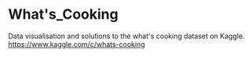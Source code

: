 # What's_Cooking
Data visualisation and solutions to the what's cooking dataset on Kaggle.
https://www.kaggle.com/c/whats-cooking

